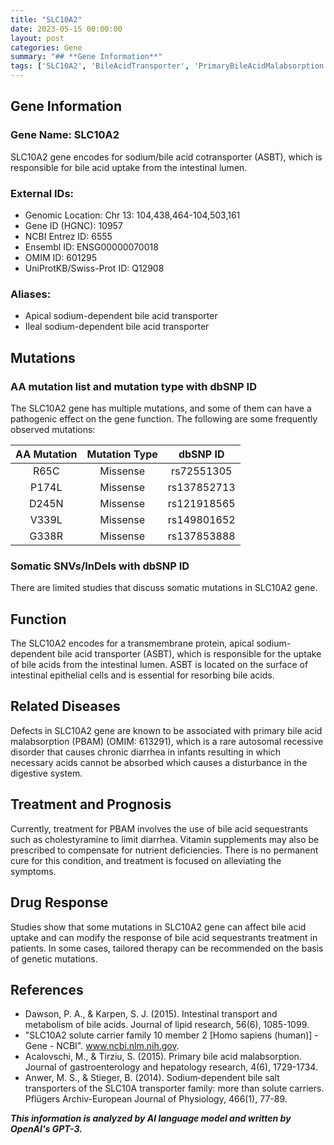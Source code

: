```yaml
---
title: "SLC10A2"
date: 2023-05-15 00:00:00
layout: post
categories: Gene
summary: "## **Gene Information**"
tags: ['SLC10A2', 'BileAcidTransporter', 'PrimaryBileAcidMalabsorption', 'GeneticMutations', 'DrugResponse', 'IntestinalEpithelialCells', 'BileAcidSequestrants', 'ChronicDiarrhea']
---
```


## **Gene Information**

### **Gene Name:** SLC10A2

SLC10A2 gene encodes for sodium/bile acid cotransporter (ASBT), which is responsible for bile acid uptake from the intestinal lumen.

### **External IDs:** 

- Genomic Location: Chr 13: 104,438,464-104,503,161
- Gene ID (HGNC): 10957
- NCBI Entrez ID: 6555
- Ensembl ID: ENSG00000070018
- OMIM ID: 601295
- UniProtKB/Swiss-Prot ID: Q12908

### **Aliases:**

- Apical sodium-dependent bile acid transporter
- Ileal sodium-dependent bile acid transporter 

## **Mutations**

### **AA mutation list and mutation type with dbSNP ID**

The SLC10A2 gene has multiple mutations, and some of them can have a pathogenic effect on the gene function. The following are some frequently observed mutations:

| **AA Mutation** | **Mutation Type** | **dbSNP ID** |
| :-------------: | :-------------: | :-------------: |
| R65C | Missense | rs72551305 |
| P174L | Missense | rs137852713 |
| D245N | Missense | rs121918565 |
| V339L | Missense | rs149801652 |
| G338R | Missense | rs137853888 |

### **Somatic SNVs/InDels with dbSNP ID**

There are limited studies that discuss somatic mutations in SLC10A2 gene.

## **Function**

 The SLC10A2 encodes for a transmembrane protein, apical sodium-dependent bile acid transporter (ASBT), which is responsible for the uptake of bile acids from the intestinal lumen. ASBT is located on the surface of intestinal epithelial cells and is essential for resorbing bile acids. 

## **Related Diseases**

Defects in SLC10A2 gene are known to be associated with primary bile acid malabsorption (PBAM) (OMIM: 613291), which is a rare autosomal recessive disorder that causes chronic diarrhea in infants resulting in which necessary acids cannot be absorbed which causes a disturbance in the digestive system.

## **Treatment and Prognosis**

Currently, treatment for PBAM involves the use of bile acid sequestrants such as cholestyramine to limit diarrhea. Vitamin supplements may also be prescribed to compensate for nutrient deficiencies. There is no permanent cure for this condition, and treatment is focused on alleviating the symptoms.

## **Drug Response**

Studies show that some mutations in SLC10A2 gene can affect bile acid uptake and can modify the response of bile acid sequestrants treatment in patients. In some cases, tailored therapy can be recommended on the basis of genetic mutations.

## **References**

- Dawson, P. A., & Karpen, S. J. (2015). Intestinal transport and metabolism of bile acids. Journal of lipid research, 56(6), 1085-1099.
- "SLC10A2 solute carrier family 10 member 2 [Homo sapiens (human)] - Gene - NCBI". www.ncbi.nlm.nih.gov.
- Acalovschi, M., & Tirziu, S. (2015). Primary bile acid malabsorption. Journal of gastroenterology and hepatology research, 4(6), 1729-1734.
- Anwer, M. S., & Stieger, B. (2014). Sodium‐dependent bile salt transporters of the SLC10A transporter family: more than solute carriers. Pflügers Archiv-European Journal of Physiology, 466(1), 77-89.

**_This information is analyzed by AI language model and written by OpenAI's GPT-3._**
